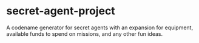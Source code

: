 # secret-agent-project
A codename generator for secret agents with an expansion for equipment, available funds to spend on missions, and any other fun ideas.
